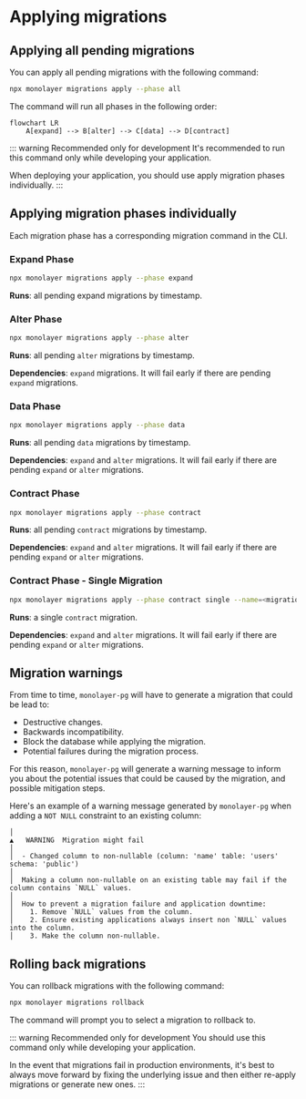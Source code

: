 # Applying migrations

## Applying all pending migrations

You can apply all pending migrations with the following command:

```bash
npx monolayer migrations apply --phase all
```

The command will run all phases in the following order:

```mermaid
flowchart LR
    A[expand] --> B[alter] --> C[data] --> D[contract]
```

::: warning Recommended only for development
It's recommended to run this command only while developing your application.

When deploying your application, you should use apply migration phases individually.
:::

## Applying migration phases individually

Each migration phase has a corresponding migration command in the CLI.

### Expand Phase

```bash
npx monolayer migrations apply --phase expand
```

**Runs**: all pending expand migrations by timestamp.

### Alter Phase

```bash
npx monolayer migrations apply --phase alter
```

**Runs**: all pending `alter` migrations by timestamp.

**Dependencies**: `expand` migrations. It will fail early if there are pending `expand` migrations.

### Data Phase

```bash
npx monolayer migrations apply --phase data
```

**Runs**: all pending `data` migrations by timestamp.

**Dependencies**: `expand` and `alter` migrations. It will fail early if there are pending `expand` or `alter` migrations.

### Contract Phase

```bash
npx monolayer migrations apply --phase contract
```

**Runs**: all pending `contract` migrations by timestamp.

**Dependencies**: `expand` and `alter` migrations. It will fail early if there are pending `expand` or `alter` migrations.

### Contract Phase - Single Migration

```bash
npx monolayer migrations apply --phase contract single --name=<migration-name>
```

**Runs**: a single `contract` migration.

**Dependencies**: `expand` and `alter` migrations. It will fail early if there are pending `expand` or `alter` migrations.

## Migration warnings

From time to time, `monolayer-pg` will have to generate a migration that could be lead to:

- Destructive changes.
- Backwards incompatibility.
- Block the database while applying the migration.
- Potential failures during the migration process.

For this reason, `monolayer-pg` will generate a warning message to inform you about the potential issues that could be caused by the migration, and possible mitigation steps.

Here's an example of a warning message generated by `monolayer-pg` when adding a `NOT NULL` constraint to an existing column:

```text
│
▲   WARNING  Migration might fail
│
│  - Changed column to non-nullable (column: 'name' table: 'users' schema: 'public')
│
│  Making a column non-nullable on an existing table may fail if the column contains `NULL` values.
│
│  How to prevent a migration failure and application downtime:
│    1. Remove `NULL` values from the column.
│    2. Ensure existing applications always insert non `NULL` values into the column.
│    3. Make the column non-nullable.
```

## Rolling back migrations

You can rollback migrations with the following command:

```bash
npx monolayer migrations rollback
```

The command will prompt you to select a migration to rollback to.

::: warning Recommended only for development
You should use this command only while developing your application.

In the event that migrations fail in production environments, it's best to always move forward by fixing the underlying issue and then either re-apply migrations or generate new ones.
:::
